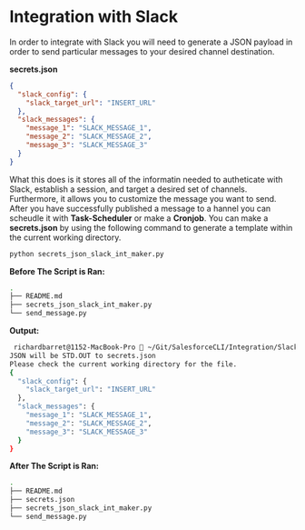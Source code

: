 # Integration with Slack 
In order to integrate with Slack you will need to generate a JSON payload in order to send particular messages to your desired channel destination. 

**secrets.json**
```json
{
  "slack_config": {
    "slack_target_url": "INSERT_URL"
  },
  "slack_messages": {
    "message_1": "SLACK_MESSAGE_1",
    "message_2": "SLACK_MESSAGE_2",
    "message_3": "SLACK_MESSAGE_3"
  }
}
```

What this does is it stores all of the informatin needed to autheticate with Slack, establish a session, and target a desired set of channels. 
Furthermore, it allows you to customize the message you want to send. 
After you have successfully published a message to a hannel you can scheudle it with **Task-Scheduler** or make a **Cronjob**.
You can make a **secrets.json** by using the following command to generate a template within the current working directory. 
```python
python secrets_json_slack_int_maker.py
```

**Before The Script is Ran:**
```bash
.
├── README.md
├── secrets_json_slack_int_maker.py
└── send_message.py
```

**Output:**
```bash
 richardbarret@1152-MacBook-Pro  ~/Git/SalesforceCLI/Integration/Slack   master  python secrets_json_slack_int_maker.py                                 ✔  1054  13:24:56
JSON will be STD.OUT to secrets.json
Please check the current working directory for the file.
{
  "slack_config": {
    "slack_target_url": "INSERT_URL"
  },
  "slack_messages": {
    "message_1": "SLACK_MESSAGE_1",
    "message_2": "SLACK_MESSAGE_2",
    "message_3": "SLACK_MESSAGE_3"
  }
}
```

**After The Script is Ran:**
```bash
.
├── README.md
├── secrets.json
├── secrets_json_slack_int_maker.py
└── send_message.py
```
